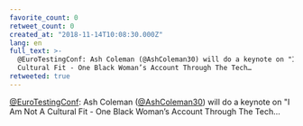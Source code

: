 ```yaml
---
favorite_count: 0
retweet_count: 0
created_at: "2018-11-14T10:08:30.000Z"
lang: en
full_text: >-
  @EuroTestingConf: Ash Coleman (@AshColeman30) will do a keynote on "I Am Not A
  Cultural Fit - One Black Woman’s Account Through The Tech…
retweeted: true
---
```


[@EuroTestingConf](https://twitter.com/EuroTestingConf): Ash Coleman
([@AshColeman30](https://twitter.com/AshColeman30)) will do a keynote on "I Am
Not A Cultural Fit - One Black Woman’s Account Through The Tech…
